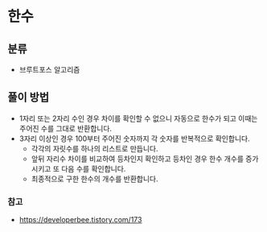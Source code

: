# 한수

## 분류
- 브루트포스 알고리즘

## 풀이 방법
- 1자리 또는 2자리 수인 경우 차이를 확인할 수 없으니 자동으로 한수가 되고 이때는 주어진 수를 그대로 반환합니다.
- 3자리 이상인 경우 100부터 주어진 숫자까지 각 숫자를 반복적으로 확인합니다.
	- 각각의 자릿수를 하나의 리스트로 만듭니다.
	- 앞뒤 자리수 차이를 비교하여 등차인지 확인하고 등차인 경우 한수 개수를 증가시키고 또 다음 수를 확인합니다.
	- 최종적으로 구한 한수의 개수를 반환합니다.

### 참고
- https://developerbee.tistory.com/173
